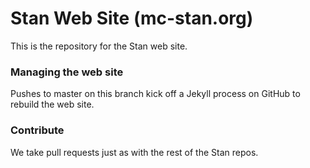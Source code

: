 # Stan Web Site (mc-stan.org)

This is the repository for the Stan web site.  

### Managing the web site

Pushes to master on this branch kick off a Jekyll process on GitHub to rebuild the web site.

### Contribute 

We take pull requests just as with the rest of the Stan repos.
